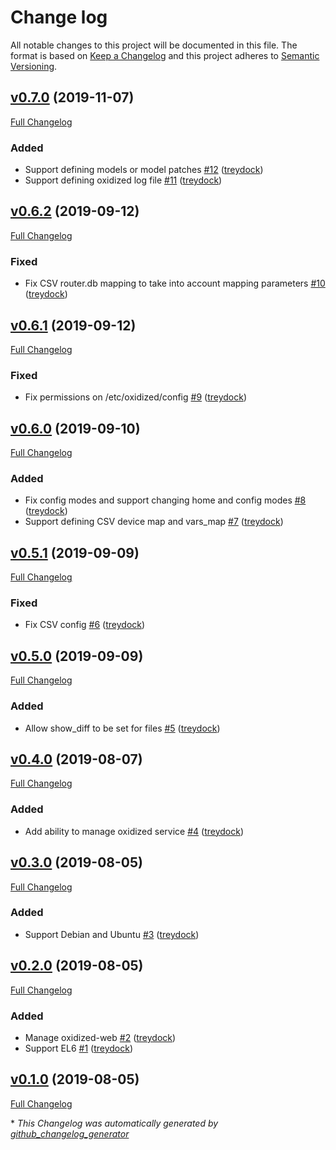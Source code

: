 # Change log

All notable changes to this project will be documented in this file. The format is based on [Keep a Changelog](http://keepachangelog.com/en/1.0.0/) and this project adheres to [Semantic Versioning](http://semver.org).

## [v0.7.0](https://github.com/treydock/puppet-module-oxidized/tree/v0.7.0) (2019-11-07)

[Full Changelog](https://github.com/treydock/puppet-module-oxidized/compare/v0.6.2...v0.7.0)

### Added

- Support defining models or model patches [\#12](https://github.com/treydock/puppet-module-oxidized/pull/12) ([treydock](https://github.com/treydock))
- Support defining oxidized log file [\#11](https://github.com/treydock/puppet-module-oxidized/pull/11) ([treydock](https://github.com/treydock))

## [v0.6.2](https://github.com/treydock/puppet-module-oxidized/tree/v0.6.2) (2019-09-12)

[Full Changelog](https://github.com/treydock/puppet-module-oxidized/compare/v0.6.1...v0.6.2)

### Fixed

- Fix CSV router.db mapping to take into account mapping parameters [\#10](https://github.com/treydock/puppet-module-oxidized/pull/10) ([treydock](https://github.com/treydock))

## [v0.6.1](https://github.com/treydock/puppet-module-oxidized/tree/v0.6.1) (2019-09-12)

[Full Changelog](https://github.com/treydock/puppet-module-oxidized/compare/v0.6.0...v0.6.1)

### Fixed

- Fix permissions on /etc/oxidized/config [\#9](https://github.com/treydock/puppet-module-oxidized/pull/9) ([treydock](https://github.com/treydock))

## [v0.6.0](https://github.com/treydock/puppet-module-oxidized/tree/v0.6.0) (2019-09-10)

[Full Changelog](https://github.com/treydock/puppet-module-oxidized/compare/v0.5.1...v0.6.0)

### Added

- Fix config modes and support changing home and config modes [\#8](https://github.com/treydock/puppet-module-oxidized/pull/8) ([treydock](https://github.com/treydock))
- Support defining CSV device map and vars\_map [\#7](https://github.com/treydock/puppet-module-oxidized/pull/7) ([treydock](https://github.com/treydock))

## [v0.5.1](https://github.com/treydock/puppet-module-oxidized/tree/v0.5.1) (2019-09-09)

[Full Changelog](https://github.com/treydock/puppet-module-oxidized/compare/v0.5.0...v0.5.1)

### Fixed

- Fix CSV config [\#6](https://github.com/treydock/puppet-module-oxidized/pull/6) ([treydock](https://github.com/treydock))

## [v0.5.0](https://github.com/treydock/puppet-module-oxidized/tree/v0.5.0) (2019-09-09)

[Full Changelog](https://github.com/treydock/puppet-module-oxidized/compare/v0.4.0...v0.5.0)

### Added

- Allow show\_diff to be set for files [\#5](https://github.com/treydock/puppet-module-oxidized/pull/5) ([treydock](https://github.com/treydock))

## [v0.4.0](https://github.com/treydock/puppet-module-oxidized/tree/v0.4.0) (2019-08-07)

[Full Changelog](https://github.com/treydock/puppet-module-oxidized/compare/v0.3.0...v0.4.0)

### Added

- Add ability to manage oxidized service [\#4](https://github.com/treydock/puppet-module-oxidized/pull/4) ([treydock](https://github.com/treydock))

## [v0.3.0](https://github.com/treydock/puppet-module-oxidized/tree/v0.3.0) (2019-08-05)

[Full Changelog](https://github.com/treydock/puppet-module-oxidized/compare/v0.2.0...v0.3.0)

### Added

- Support Debian and Ubuntu [\#3](https://github.com/treydock/puppet-module-oxidized/pull/3) ([treydock](https://github.com/treydock))

## [v0.2.0](https://github.com/treydock/puppet-module-oxidized/tree/v0.2.0) (2019-08-05)

[Full Changelog](https://github.com/treydock/puppet-module-oxidized/compare/v0.1.0...v0.2.0)

### Added

- Manage oxidized-web [\#2](https://github.com/treydock/puppet-module-oxidized/pull/2) ([treydock](https://github.com/treydock))
- Support EL6 [\#1](https://github.com/treydock/puppet-module-oxidized/pull/1) ([treydock](https://github.com/treydock))

## [v0.1.0](https://github.com/treydock/puppet-module-oxidized/tree/v0.1.0) (2019-08-05)

[Full Changelog](https://github.com/treydock/puppet-module-oxidized/compare/f0dbdaa7fd7a8747d0cf2d5d3700dd422af6e202...v0.1.0)



\* *This Changelog was automatically generated by [github_changelog_generator](https://github.com/skywinder/Github-Changelog-Generator)*
